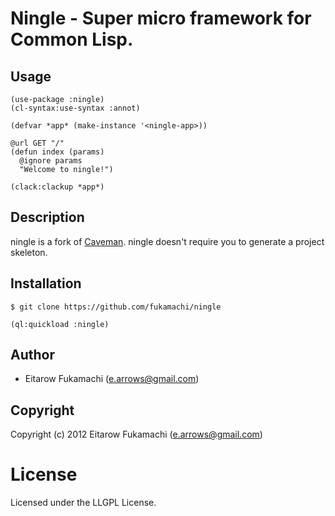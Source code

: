 # Ningle - Super micro framework for Common Lisp.

## Usage

    (use-package :ningle)
    (cl-syntax:use-syntax :annot)
    
    (defvar *app* (make-instance '<ningle-app>))
    
    @url GET "/"
    (defun index (params)
      @ignore params
      "Welcome to ningle!")
    
    (clack:clackup *app*)

## Description

ningle is a fork of [Caveman](http://clacklisp.org/caveman/). ningle doesn't require you to generate a project skeleton.

## Installation

    $ git clone https://github.com/fukamachi/ningle

    (ql:quickload :ningle)

## Author

* Eitarow Fukamachi (e.arrows@gmail.com)

## Copyright

Copyright (c) 2012 Eitarow Fukamachi (e.arrows@gmail.com)

# License

Licensed under the LLGPL License.

